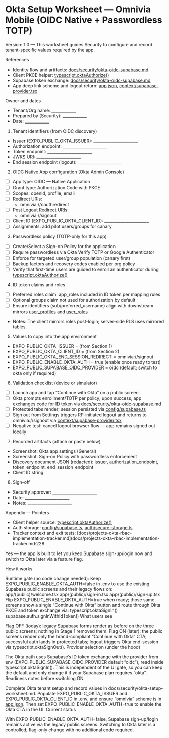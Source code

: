 # Okta Setup Worksheet — Omnivia Mobile (OIDC Native + Passwordless TOTP)
Version: 1.0 — This worksheet guides Security to configure and record tenant-specific values required by the app.

References
- Identity flow and artifacts: [docs/security/okta-oidc-supabase.md](docs/security/okta-oidc-supabase.md:50)
- Client PKCE helper: [typescript.oktaAuthorize()](auth/okta.ts:36)
- Supabase token exchange: [docs/security/okta-oidc-supabase.md](docs/security/okta-oidc-supabase.md:176)
- App deep link scheme and logout return: [app.json](app.json:1), [context/supabase-provider.tsx](context/supabase-provider.tsx:1)

Owner and dates
- Tenant/Org name: ____________
- Prepared by (Security): ____________
- Date: ____________

1. Tenant identifiers (from OIDC discovery)
- Issuer (EXPO_PUBLIC_OKTA_ISSUER): ______________________
- Authorization endpoint: ______________________
- Token endpoint: ______________________
- JWKS URI: ______________________
- End session endpoint (logout): ______________________

2. OIDC Native App configuration (Okta Admin Console)
- [ ] App type: OIDC — Native Application
- [ ] Grant type: Authorization Code with PKCE
- [ ] Scopes: openid, profile, email
- [ ] Redirect URIs:
  - omnivia://oauthredirect
- [ ] Post Logout Redirect URIs:
  - omnivia://signout
- [ ] Client ID (EXPO_PUBLIC_OKTA_CLIENT_ID): ______________________
- [ ] Assignments: add pilot users/groups for canary

3. Passwordless policy (TOTP-only for this app)
- [ ] Create/Select a Sign-on Policy for the application
- [ ] Require passwordless via Okta Verify TOTP or Google Authenticator
- [ ] Enforce for targeted user/group population (canary first)
- [ ] Backup factors and recovery codes enabled per org policy
- [ ] Verify that first-time users are guided to enroll an authenticator during [typescript.oktaAuthorize()](auth/okta.ts:36)

4. ID token claims and roles
- [ ] Preferred roles claim: app_roles included in ID token per mapping rules
- [ ] Optional groups claim not used for authorization by default
- [ ] Ensure identifiers (sub/preferred_username) align with downstream mirrors [user_profiles](docs/security/okta-oidc-supabase.md:197) and [user_roles](docs/security/okta-oidc-supabase.md:204)
- Notes: The client mirrors roles post-login; server-side RLS uses mirrored tables.

5. Values to copy into the app environment
- EXPO_PUBLIC_OKTA_ISSUER = (from Section 1)
- EXPO_PUBLIC_OKTA_CLIENT_ID = (from Section 2)
- EXPO_PUBLIC_OKTA_END_SESSION_REDIRECT = omnivia://signout
- EXPO_PUBLIC_ENABLE_OKTA_AUTH = true (enable once ready to test)
- EXPO_PUBLIC_SUPABASE_OIDC_PROVIDER = oidc (default; switch to okta only if required)

6. Validation checklist (device or simulator)
- [ ] Launch app and tap “Continue with Okta” on a public screen
- [ ] Okta prompts enrollment/TOTP per policy; upon success, app exchanges code for ID token via [docs/security/okta-oidc-supabase.md](docs/security/okta-oidc-supabase.md:176)
- [ ] Protected tabs render; session persisted via [config/supabase.ts](config/supabase.ts:1)
- [ ] Sign out from Settings triggers RP-initiated logout and returns to omnivia://signout via [context/supabase-provider.tsx](context/supabase-provider.tsx:1)
- [ ] Negative test: cancel logout browser flow — app remains signed out locally

7. Recorded artifacts (attach or paste below)
- Screenshot: Okta app settings (General)
- Screenshot: Sign-on Policy with passwordless enforcement
- Discovery document JSON (redacted): issuer, authorization_endpoint, token_endpoint, end_session_endpoint
- Client ID string

8. Sign-off
- Security approver: ______________________
- Date: ______________________
- Notes: ______________________

Appendix — Pointers
- Client helper source: [typescript.oktaAuthorize()](auth/okta.ts:36)
- Auth storage: [config/supabase.ts](config/supabase.ts:1), [auth/secure-storage.ts](auth/secure-storage.ts:1)
- Tracker context and exit tests: [docs/projects-okta-rbac-implementation-tracker.md](docs/projects-okta-rbac-implementation-tracker.md:228


Yes — the app is built to let you keep Supabase sign-up/login now and switch to Okta later via a feature flag.

How it works

Runtime gate (no code change needed):
Keep EXPO_PUBLIC_ENABLE_OKTA_AUTH=false in .env to use the existing Supabase public screens and their legacy flows on:
app/(public)/welcome.tsx
app/(public)/sign-in.tsx
app/(public)/sign-up.tsx
Flip EXPO_PUBLIC_ENABLE_OKTA_AUTH=true when ready; those same screens show a single “Continue with Okta” button and route through Okta PKCE and token exchange via:
typescript.oktaSignIn()
supabase.auth.signInWithIdToken()
What users see

Flag OFF (today): legacy Supabase forms render as before on the three public screens; nothing in Stage 1 removed them.
Flag ON (later): the public screens render only the brand-compliant “Continue with Okta” CTA; successful auth lands in protected tabs; logout triggers Okta end-session via typescript.oktaSignOut().
Provider selection (under the hood)

The Okta path uses Supabase’s ID token exchange with the provider from env (EXPO_PUBLIC_SUPABASE_OIDC_PROVIDER default “oidc”), read inside typescript.oktaSignIn(). This is independent of the UI gate, so you can keep the default and only change it if your Supabase plan requires “okta”.
Readiness notes before switching ON

Complete Okta tenant setup and record values in docs/security/okta-setup-worksheet.md.
Populate EXPO_PUBLIC_OKTA_ISSUER and EXPO_PUBLIC_OKTA_CLIENT_ID in .env, and ensure “omnivia” scheme is in [app.json](app.json:1).
Then set EXPO_PUBLIC_ENABLE_OKTA_AUTH=true to enable the Okta CTA in the UI.
Current status

With EXPO_PUBLIC_ENABLE_OKTA_AUTH=false, Supabase sign-up/login remains active via the legacy public screens. Switching to Okta later is a controlled, flag-only change with no additional code required.